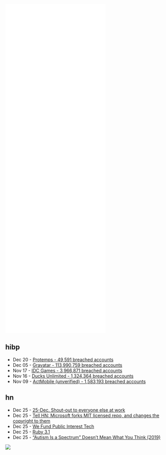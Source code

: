 ![Metrics](https://raw.githubusercontent.com/phixion/phixion/master/metrics.svg)

## hibp

<!--
for https://github.com/phixion/phixion/blob/main/.github/workflows/feeds.yml
-->
<!--START_SECTION:haveibeenpwnd-->
- Dec 20 - [Protemps - 49,591 breached accounts](https://haveibeenpwned.com/PwnedWebsites#Protemps)
- Dec 05 - [Gravatar - 113,990,759 breached accounts](https://haveibeenpwned.com/PwnedWebsites#Gravatar)
- Nov 17 - [IDC Games - 3,966,871 breached accounts](https://haveibeenpwned.com/PwnedWebsites#IDCGames)
- Nov 16 - [Ducks Unlimited - 1,324,364 breached accounts](https://haveibeenpwned.com/PwnedWebsites#DucksUnlimited)
- Nov 09 - [ActMobile (unverified) - 1,583,193 breached accounts](https://haveibeenpwned.com/PwnedWebsites#ActMobile)
<!--END_SECTION:haveibeenpwnd-->

## hn

<!--
for https://github.com/phixion/phixion/blob/main/.github/workflows/feeds.yml
-->
<!--START_SECTION:hn-->
- Dec 25 - [25-Dec. Shout-out to everyone else at work](https://news.ycombinator.com/item?id=29683936)
- Dec 25 - [Tell HN: Microsoft forks MIT licensed repo, and changes the copyright to them](https://github.com/microsoft/grpc_bench/commit/04c7143a39a0bb243369e31f3b3b797449468fdb)
- Dec 25 - [We Fund Public Interest Tech](https://prototypefund.de/en/)
- Dec 25 - [Ruby 3.1](https://www.ruby-lang.org/en/news/2021/12/25/ruby-3-1-0-released/)
- Dec 25 - [“Autism Is a Spectrum” Doesn’t Mean What You Think (2019)](https://neuroclastic.com/its-a-spectrum-doesnt-mean-what-you-think/)
<!--END_SECTION:hn-->

<!--
for https://yhype.me
-->
![](https://hit.yhype.me/github/profile?user_id=13013670)
